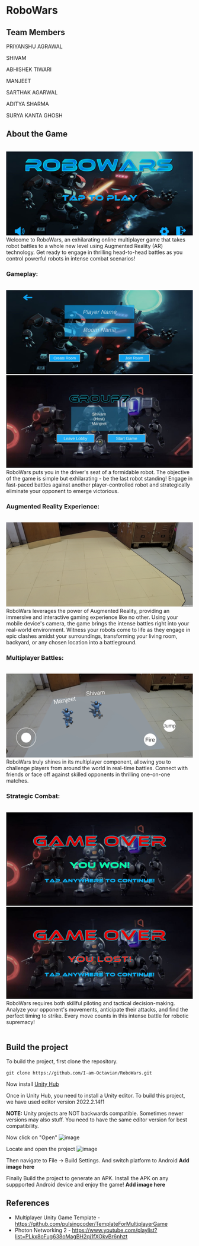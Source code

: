 # RoboWars


## Team Members

PRIYANSHU AGRAWAL

SHIVAM 

ABHISHEK TIWARI

MANJEET 

SARTHAK AGARWAL

ADITYA SHARMA

SURYA KANTA GHOSH 

## About the Game
<br>
<img src='readmeAssets/mainscreen.jpg'>
<br>
Welcome to RoboWars, an exhilarating online multiplayer game that takes robot battles to a whole new level using Augmented Reality (AR) technology. Get ready to engage in thrilling head-to-head battles as you control powerful robots in intense combat scenarios!

### Gameplay:
<br>
<img src='readmeAssets/RoomCreation.jpg'>
<br>
<img src='readmeAssets/lobby.jpeg'>
<br>
RoboWars puts you in the driver's seat of a formidable robot. The objective of the game is simple but exhilarating - be the last robot standing! Engage in fast-paced battles against another player-controlled robot and strategically eliminate your opponent to emerge victorious.
<br>


### Augmented Reality Experience:
<br>
<img src='readmeAssets/arenaPlacement.jpg'>
<br>
RoboWars leverages the power of Augmented Reality, providing an immersive and interactive gaming experience like no other. Using your mobile device's camera, the game brings the intense battles right into your real-world environment. Witness your robots come to life as they engage in epic clashes amidst your surroundings, transforming your living room, backyard, or any chosen location into a battleground.

### Multiplayer Battles:
<br>
<img src='readmeAssets/ARFight.jpg'>
<br>
RoboWars truly shines in its multiplayer component, allowing you to challenge players from around the world in real-time battles. Connect with friends or face off against skilled opponents in thrilling one-on-one matches.

### Strategic Combat:
<br>
<img src='readmeAssets/Victory.jpeg'>
<br>
<img src='readmeAssets/Loss.jpeg'>
<br>
RoboWars requires both skillful piloting and tactical decision-making. Analyze your opponent's movements, anticipate their attacks, and find the perfect timing to strike. Every move counts in this intense battle for robotic supremacy!

<br>
<br>

## Build the project
To build the project, first clone the repository.
```
git clone https://github.com/I-am-Octavian/RoboWars.git
```
Now install [Unity Hub](https://unity.com/download)

Once in Unity Hub, you need to install a Unity editor. To build this project, we have used editor version 2022.2.14f1

**NOTE:** Unity projects are NOT backwards compatible. Sometimes newer versions may also stuff. You need to have the same editor version for best compatibility.

Now click on "Open"
![image](https://github.com/I-am-Octavian/RoboWars/assets/98260477/3ebaf2d2-4c0e-458f-b179-ec6c63d1775f)

Locate and open the project
![image](https://github.com/I-am-Octavian/RoboWars/assets/98260477/c7650234-5011-40cf-a050-da66f0b32a32)

Then navigate to File -> Build Settings. And switch platform to Android
**Add image here**

Finally Build the project to generate an APK. Install the APK on any suppported Android device and enjoy the game!
**Add image here**

## References
* Multiplayer Unity Game Template - https://github.com/pulsingcoder/TemplateForMultiplayerGame
* Photon Networking 2 - https://www.youtube.com/playlist?list=PLkx8oFug638oMagBH2qj1fXOkvBr6nhzt

